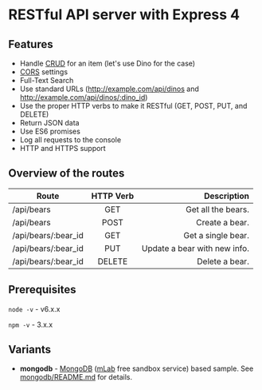 # RESTful API server with Express 4

## Features

* Handle [CRUD](https://en.wikipedia.org/wiki/Create,_read,_update_and_delete) for an item (let's use Dino for the case)
* [CORS](https://ru.wikipedia.org/wiki/Cross-origin_resource_sharing) settings
* Full-Text Search
* Use standard URLs (http://example.com/api/dinos and http://example.com/api/dinos/:dino_id)
* Use the proper HTTP verbs to make it RESTful (GET, POST, PUT, and DELETE)
* Return JSON data
* Use ES6 promises
* Log all requests to the console
* HTTP and HTTPS support

## Overview of the routes

| Route               | HTTP Verb | Description                   |
| ------------------- |:---------:| -----------------------------:|
| /api/bears          | GET       | Get all the bears.            |
| /api/bears          | POST      | Create a bear.                |
| /api/bears/:bear_id | GET       | Get a single bear.            |
| /api/bears/:bear_id | PUT       | Update a bear with new info.  |
| /api/bears/:bear_id | DELETE    | Delete a bear.                |

## Prerequisites

`node -v` - v6.x.x

`npm -v` - 3.x.x

## Variants

* __mongodb__ - [MongoDB](https://www.mongodb.com) ([mLab](https://mlab.com) free sandbox service) based sample. See [mongodb/README.md](https://github.com/dkarmalita/express4-sample/tree/master/mongodb) for details.

